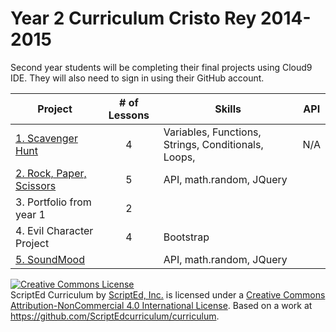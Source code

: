 Year 2 Curriculum Cristo Rey 2014-2015
===================
Second year students will be completing their final projects using Cloud9 IDE. They will also need to sign in using their GitHub account. 


| Project  | # of Lessons | Skills | API | 
|-------|:-------:|------|---------|
| [1. Scavenger Hunt](projects/1-JShunt)| 4 | Variables, Functions, Strings, Conditionals, Loops, | N/A |
| [2. Rock, Paper, Scissors](projects/2-RPS)| 5 | API, math.random, JQuery | |
| 3. Portfolio from year 1| 2 |  | |
| 4. Evil Character Project| 4 | Bootstrap | |
| [5. SoundMood](projects/5-soundMood)|  | API, math.random, JQuery | |



<a rel="license" href="http://creativecommons.org/licenses/by-nc/4.0/"><img alt="Creative Commons License" style="border-width:0" src="https://i.creativecommons.org/l/by-nc/4.0/88x31.png" /></a><br /><span xmlns:dct="http://purl.org/dc/terms/" property="dct:title">ScriptEd Curriculum</span> by <a xmlns:cc="http://creativecommons.org/ns#" href="https://github.com/ScriptEdcurriculum/curriculum" property="cc:attributionName" rel="cc:attributionURL">ScriptEd, Inc.</a> is licensed under a <a rel="license" href="http://creativecommons.org/licenses/by-nc/4.0/">Creative Commons Attribution-NonCommercial 4.0 International License</a>.  Based on a work at <a xmlns:dct="http://purl.org/dc/terms/" href="https://github.com/ScriptEdcurriculum/curriculum" rel="dct:source">https://github.com/ScriptEdcurriculum/curriculum</a>.

